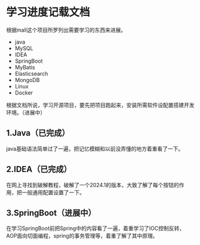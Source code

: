 # 学习进度记载文档
根据mall这个项目所罗列出需要学习的东西来进展。

- java
- MySQL 
- IDEA 
- SpringBoot 
- MyBatis 
- Elasticsearch 
- MongoDB 
- Linux 
- Docker

根据文档所说，学习开源项目，要先把项目跑起来，安装所需软件设配置搭建开发环境。（进展中）

## 1.Java（已完成）
java基础语法简单过了一遍，把记忆模糊和以前没弄懂的地方着重看了一下。

## 2.IDEA（已完成）
在网上寻找到破解教程，破解了一个2024.1的版本，大致了解了每个按钮的作用，把一般通用配置设置了一下。

## 3.SpringBoot（进展中）
在学习SpringBoot前把Spring中的内容看了一遍，着重学习了IOC控制反转，AOP面向切面编程，spring的事务管理等，着重了解了其中原理。
